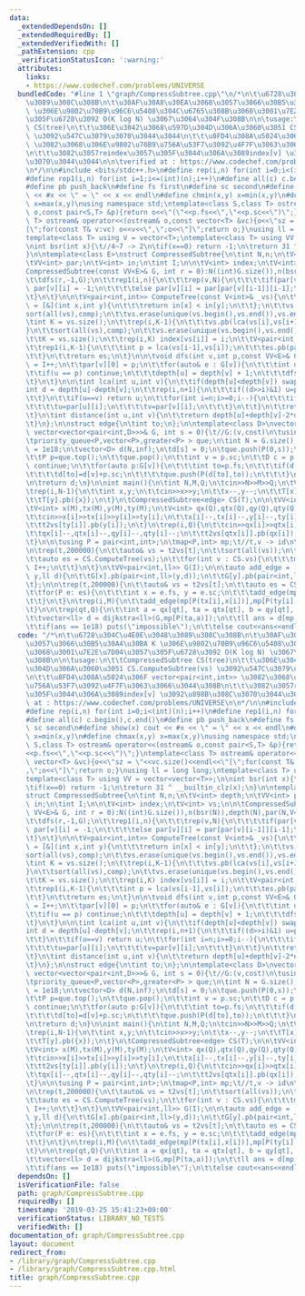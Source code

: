 ```yaml
---
data:
  _extendedDependsOn: []
  _extendedRequiredBy: []
  _extendedVerifiedWith: []
  _pathExtension: cpp
  _verificationStatusIcon: ':warning:'
  attributes:
    links:
    - https://www.codechef.com/problems/UNIVERSE
  bundledCode: "#line 1 \"graph/CompressSubtree.cpp\"\n/*\n\t\u6728\u304C\u4E0E\u3048\
    \u3089\u308C\u308B\n\t\u30AF\u30A8\u30EA\u3068\u3057\u3066\u30B5\u30A4\u30BA K\
    \ \u306E\u9802\u70B9\u96C6\u5408\u304C\u6765\u308B\u3068\u3001\u7E2E\u7D04\u3057\
    \u305F\u6728\u3092 O(K log N) \u3067\u3064\u304F\u308B\n\n\tusage:\n\t\tCompressedSubtree\
    \ CS(tree)\n\t\t\u306E\u3042\u3068\u597D\u304D\u306A\u3060\u3051 CS.ComputeSubtree(vs)\
    \ \u3092\u547C\u3079\u3070\u3044\u3044\n\t\t\u8FD4\u308A\u5024\u306F vector<pair<int,int>>\
    \ \u3082\u3068\u306E\u9802\u70B9\u756A\u53F7\u3092\u4F7F\u3063\u3066\u3044\u308B\
    \n\t\t\u3082\u3057reindex\u3057\u305F\u3044\u306A\u3089index[v] \u3092\u898B\u308C\
    \u3070\u3044\u3044\n\n\tverified at : https://www.codechef.com/problems/UNIVERSE\n\
    \n*/\n\n#include <bits/stdc++.h>\n#define rep(i,n) for(int i=0;i<(int)(n);i++)\n\
    #define rep1(i,n) for(int i=1;i<=(int)(n);i++)\n#define all(c) c.begin(),c.end()\n\
    #define pb push_back\n#define fs first\n#define sc second\n#define show(x) cout\
    \ << #x << \" = \" << x << endl\n#define chmin(x,y) x=min(x,y)\n#define chmax(x,y)\
    \ x=max(x,y)\nusing namespace std;\ntemplate<class S,class T> ostream& operator<<(ostream&\
    \ o,const pair<S,T> &p){return o<<\"(\"<<p.fs<<\",\"<<p.sc<<\")\";}\ntemplate<class\
    \ T> ostream& operator<<(ostream& o,const vector<T> &vc){o<<\"sz = \"<<vc.size()<<endl<<\"\
    [\";for(const T& v:vc) o<<v<<\",\";o<<\"]\";return o;}\nusing ll = long long;\n\
    template<class T> using V = vector<T>;\ntemplate<class T> using VV = vector<vector<T>>;\n\
    \nint bsr(int x){\t//4~7 -> 2\n\tif(x==0) return -1;\n\treturn 31 ^ __builtin_clz(x);\n\
    }\n\ntemplate<class E>\nstruct CompressedSubtree{\n\tint N,n;\n\tV<int> depth;\n\
    \tVV<int> par;\n\tV<int> in;\n\tint I;\n\n\tV<int> index;\n\tV<int> vs;\n\n\t\
    CompressedSubtree(const VV<E>& G, int r = 0):N((int)G.size()),n(bsr(N)),depth(N),par(N,V<int>(n+1)),in(N),I(0),index(N){\n\
    \t\tdfs(r,-1,G);\n\t\trep1(i,n){\n\t\t\trep(v,N){\n\t\t\t\tif(par[v][i-1] == -1)\
    \ par[v][i] = -1;\n\t\t\t\telse par[v][i] = par[par[v][i-1]][i-1];\n\t\t\t}\n\t\
    \t}\n\t}\n\n\tV<pair<int,int>> ComputeTree(const V<int>& _vs){\n\t\tauto comp\
    \ = [&](int x,int y){\n\t\t\treturn in[x] < in[y];\n\t\t};\n\t\tvs = _vs;\n\t\t\
    sort(all(vs),comp);\n\t\tvs.erase(unique(vs.begin(),vs.end()),vs.end());\n\n\t\
    \tint K = vs.size();\n\t\trep(i,K-1){\n\t\t\tvs.pb(lca(vs[i],vs[i+1]));\n\t\t\
    }\n\t\tsort(all(vs),comp);\n\t\tvs.erase(unique(vs.begin(),vs.end()),vs.end());\n\
    \t\tK = vs.size();\n\t\trep(i,K) index[vs[i]] = i;\n\t\tV<pair<int,int>> es;\n\
    \t\trep1(i,K-1){\n\t\t\tint p = lca(vs[i-1],vs[i]);\n\t\t\tes.pb(pair<int,int>(vs[i],p));\n\
    \t\t}\n\t\treturn es;\n\t}\n\n\tvoid dfs(int v,int p,const VV<E>& G){\n\t\tin[v]\
    \ = I++;\n\t\tpar[v][0] = p;\n\t\tfor(auto& e : G[v]){\n\t\t\tint u = e.to;\n\t\
    \t\tif(u == p) continue;\n\t\t\tdepth[u] = depth[v] + 1;\n\t\t\tdfs(u,v,G);\n\t\
    \t}\n\t}\n\n\tint lca(int u,int v){\n\t\tif(depth[u]<depth[v]) swap(u,v);\n\t\t\
    int d = depth[u]-depth[v];\n\t\trep(i,n+1){\n\t\t\tif((d>>i)&1) u=par[u][i];\n\
    \t\t}\n\t\tif(u==v) return u;\n\t\tfor(int i=n;i>=0;i--){\n\t\t\tif(par[u][i]!=par[v][i]){\n\
    \t\t\t\tu=par[u][i];\n\t\t\t\tv=par[v][i];\n\t\t\t}\n\t\t}\n\t\treturn par[v][0];\n\
    \t}\n\tint distance(int u,int v){\n\t\treturn depth[u]+depth[v]-2*depth[lca(u,v)];\n\
    \t}\n};\n\nstruct edge{\n\tint to;\n};\n\ntemplate<class D>\nvector<D> dijkstra(const\
    \ vector<vector<pair<int,D>>>& G, int s = 0){\t//G:(v,cost)\n\tusing P = pair<D,int>;\n\
    \tpriority_queue<P,vector<P>,greater<P> > que;\n\tint N = G.size();\n\n\tD inf\
    \ = 1e18;\n\tvector<D> d(N,inf);\n\td[s] = 0;\n\tque.push(P(0,s));\n\n\twhile(!que.empty()){\n\
    \t\tP p=que.top();\n\t\tque.pop();\n\t\tint v = p.sc;\n\t\tD c = p.fs;\n\t\tif(d[v]!=c)\
    \ continue;\n\t\tfor(auto p:G[v]){\n\t\t\tint to=p.fs;\n\t\t\tif(d[to]>d[v]+p.sc){\n\
    \t\t\t\td[to]=d[v]+p.sc;\n\t\t\t\tque.push(P(d[to],to));\n\t\t\t}\n\t\t}\n\t}\n\
    \n\treturn d;\n}\n\nint main(){\n\tint N,M,Q;\n\tcin>>N>>M>>Q;\n\tVV<edge> T(N);\n\
    \trep(i,N-1){\n\t\tint x,y;\n\t\tcin>>x>>y;\n\t\tx--,y--;\n\t\tT[x].pb({y});\n\
    \t\tT[y].pb({x});\n\t}\n\tCompressedSubtree<edge> CS(T);\n\n\tVV<int> t2vs(200000);\n\
    \tV<int> x(M),tx(M),y(M),ty(M);\n\tV<int> qx(Q),qtx(Q),qy(Q),qty(Q);\n\n\trep(i,M){\n\
    \t\tcin>>x[i]>>tx[i]>>y[i]>>ty[i];\n\t\tx[i]--,tx[i]--,y[i]--,ty[i]--;\n\t\tt2vs[tx[i]].pb(x[i]);\n\
    \t\tt2vs[ty[i]].pb(y[i]);\n\t}\n\trep(i,Q){\n\t\tcin>>qx[i]>>qtx[i]>>qy[i]>>qty[i];\n\
    \t\tqx[i]--,qtx[i]--,qy[i]--,qty[i]--;\n\t\tt2vs[qtx[i]].pb(qx[i]);\n\t\tt2vs[qty[i]].pb(qy[i]);\n\
    \t}\n\n\tusing P = pair<int,int>;\n\tmap<P,int> mp;\t//t,v -> id\n\tint I = 0;\n\
    \n\trep(t,200000){\n\t\tauto& vs = t2vs[t];\n\t\tsort(all(vs));\n\t\tvs.erase(unique(all(vs)),vs.end());\n\
    \t\tauto es = CS.ComputeTree(vs);\n\t\tfor(int v : CS.vs){\n\t\t\tmp[P(t,v)] =\
    \ I++;\n\t\t}\n\t}\n\tVV<pair<int,ll>> G(I);\n\n\tauto add_edge = [&](int x,int\
    \ y,ll d){\n\t\tG[x].pb(pair<int,ll>(y,d));\n\t\tG[y].pb(pair<int,ll>(x,d));\n\
    \t};\n\n\trep(t,200000){\n\t\tauto& vs = t2vs[t];\n\t\tauto es = CS.ComputeTree(vs);\n\
    \t\tfor(P e: es){\n\t\t\tint x = e.fs, y = e.sc;\n\t\t\tadd_edge(mp[P(t,x)],mp[P(t,y)],CS.distance(x,y));\n\
    \t\t}\n\t}\n\trep(i,M){\n\t\tadd_edge(mp[P(tx[i],x[i])],mp[P(ty[i],y[i])],1);\n\
    \t}\n\n\trep(qt,Q){\n\t\tint a = qx[qt], ta = qtx[qt], b = qy[qt], tb = qty[qt];\n\
    \t\tvector<ll> d = dijkstra<ll>(G,mp[P(ta,a)]);\n\t\tll ans = d[mp[P(tb,b)]];\n\
    \t\tif(ans == 1e18) puts(\"impossible\");\n\t\telse cout<<ans<<endl;\n\t}\n}\n"
  code: "/*\n\t\u6728\u304C\u4E0E\u3048\u3089\u308C\u308B\n\t\u30AF\u30A8\u30EA\u3068\
    \u3057\u3066\u30B5\u30A4\u30BA K \u306E\u9802\u70B9\u96C6\u5408\u304C\u6765\u308B\
    \u3068\u3001\u7E2E\u7D04\u3057\u305F\u6728\u3092 O(K log N) \u3067\u3064\u304F\
    \u308B\n\n\tusage:\n\t\tCompressedSubtree CS(tree)\n\t\t\u306E\u3042\u3068\u597D\
    \u304D\u306A\u3060\u3051 CS.ComputeSubtree(vs) \u3092\u547C\u3079\u3070\u3044\u3044\
    \n\t\t\u8FD4\u308A\u5024\u306F vector<pair<int,int>> \u3082\u3068\u306E\u9802\u70B9\
    \u756A\u53F7\u3092\u4F7F\u3063\u3066\u3044\u308B\n\t\t\u3082\u3057reindex\u3057\
    \u305F\u3044\u306A\u3089index[v] \u3092\u898B\u308C\u3070\u3044\u3044\n\n\tverified\
    \ at : https://www.codechef.com/problems/UNIVERSE\n\n*/\n\n#include <bits/stdc++.h>\n\
    #define rep(i,n) for(int i=0;i<(int)(n);i++)\n#define rep1(i,n) for(int i=1;i<=(int)(n);i++)\n\
    #define all(c) c.begin(),c.end()\n#define pb push_back\n#define fs first\n#define\
    \ sc second\n#define show(x) cout << #x << \" = \" << x << endl\n#define chmin(x,y)\
    \ x=min(x,y)\n#define chmax(x,y) x=max(x,y)\nusing namespace std;\ntemplate<class\
    \ S,class T> ostream& operator<<(ostream& o,const pair<S,T> &p){return o<<\"(\"\
    <<p.fs<<\",\"<<p.sc<<\")\";}\ntemplate<class T> ostream& operator<<(ostream& o,const\
    \ vector<T> &vc){o<<\"sz = \"<<vc.size()<<endl<<\"[\";for(const T& v:vc) o<<v<<\"\
    ,\";o<<\"]\";return o;}\nusing ll = long long;\ntemplate<class T> using V = vector<T>;\n\
    template<class T> using VV = vector<vector<T>>;\n\nint bsr(int x){\t//4~7 -> 2\n\
    \tif(x==0) return -1;\n\treturn 31 ^ __builtin_clz(x);\n}\n\ntemplate<class E>\n\
    struct CompressedSubtree{\n\tint N,n;\n\tV<int> depth;\n\tVV<int> par;\n\tV<int>\
    \ in;\n\tint I;\n\n\tV<int> index;\n\tV<int> vs;\n\n\tCompressedSubtree(const\
    \ VV<E>& G, int r = 0):N((int)G.size()),n(bsr(N)),depth(N),par(N,V<int>(n+1)),in(N),I(0),index(N){\n\
    \t\tdfs(r,-1,G);\n\t\trep1(i,n){\n\t\t\trep(v,N){\n\t\t\t\tif(par[v][i-1] == -1)\
    \ par[v][i] = -1;\n\t\t\t\telse par[v][i] = par[par[v][i-1]][i-1];\n\t\t\t}\n\t\
    \t}\n\t}\n\n\tV<pair<int,int>> ComputeTree(const V<int>& _vs){\n\t\tauto comp\
    \ = [&](int x,int y){\n\t\t\treturn in[x] < in[y];\n\t\t};\n\t\tvs = _vs;\n\t\t\
    sort(all(vs),comp);\n\t\tvs.erase(unique(vs.begin(),vs.end()),vs.end());\n\n\t\
    \tint K = vs.size();\n\t\trep(i,K-1){\n\t\t\tvs.pb(lca(vs[i],vs[i+1]));\n\t\t\
    }\n\t\tsort(all(vs),comp);\n\t\tvs.erase(unique(vs.begin(),vs.end()),vs.end());\n\
    \t\tK = vs.size();\n\t\trep(i,K) index[vs[i]] = i;\n\t\tV<pair<int,int>> es;\n\
    \t\trep1(i,K-1){\n\t\t\tint p = lca(vs[i-1],vs[i]);\n\t\t\tes.pb(pair<int,int>(vs[i],p));\n\
    \t\t}\n\t\treturn es;\n\t}\n\n\tvoid dfs(int v,int p,const VV<E>& G){\n\t\tin[v]\
    \ = I++;\n\t\tpar[v][0] = p;\n\t\tfor(auto& e : G[v]){\n\t\t\tint u = e.to;\n\t\
    \t\tif(u == p) continue;\n\t\t\tdepth[u] = depth[v] + 1;\n\t\t\tdfs(u,v,G);\n\t\
    \t}\n\t}\n\n\tint lca(int u,int v){\n\t\tif(depth[u]<depth[v]) swap(u,v);\n\t\t\
    int d = depth[u]-depth[v];\n\t\trep(i,n+1){\n\t\t\tif((d>>i)&1) u=par[u][i];\n\
    \t\t}\n\t\tif(u==v) return u;\n\t\tfor(int i=n;i>=0;i--){\n\t\t\tif(par[u][i]!=par[v][i]){\n\
    \t\t\t\tu=par[u][i];\n\t\t\t\tv=par[v][i];\n\t\t\t}\n\t\t}\n\t\treturn par[v][0];\n\
    \t}\n\tint distance(int u,int v){\n\t\treturn depth[u]+depth[v]-2*depth[lca(u,v)];\n\
    \t}\n};\n\nstruct edge{\n\tint to;\n};\n\ntemplate<class D>\nvector<D> dijkstra(const\
    \ vector<vector<pair<int,D>>>& G, int s = 0){\t//G:(v,cost)\n\tusing P = pair<D,int>;\n\
    \tpriority_queue<P,vector<P>,greater<P> > que;\n\tint N = G.size();\n\n\tD inf\
    \ = 1e18;\n\tvector<D> d(N,inf);\n\td[s] = 0;\n\tque.push(P(0,s));\n\n\twhile(!que.empty()){\n\
    \t\tP p=que.top();\n\t\tque.pop();\n\t\tint v = p.sc;\n\t\tD c = p.fs;\n\t\tif(d[v]!=c)\
    \ continue;\n\t\tfor(auto p:G[v]){\n\t\t\tint to=p.fs;\n\t\t\tif(d[to]>d[v]+p.sc){\n\
    \t\t\t\td[to]=d[v]+p.sc;\n\t\t\t\tque.push(P(d[to],to));\n\t\t\t}\n\t\t}\n\t}\n\
    \n\treturn d;\n}\n\nint main(){\n\tint N,M,Q;\n\tcin>>N>>M>>Q;\n\tVV<edge> T(N);\n\
    \trep(i,N-1){\n\t\tint x,y;\n\t\tcin>>x>>y;\n\t\tx--,y--;\n\t\tT[x].pb({y});\n\
    \t\tT[y].pb({x});\n\t}\n\tCompressedSubtree<edge> CS(T);\n\n\tVV<int> t2vs(200000);\n\
    \tV<int> x(M),tx(M),y(M),ty(M);\n\tV<int> qx(Q),qtx(Q),qy(Q),qty(Q);\n\n\trep(i,M){\n\
    \t\tcin>>x[i]>>tx[i]>>y[i]>>ty[i];\n\t\tx[i]--,tx[i]--,y[i]--,ty[i]--;\n\t\tt2vs[tx[i]].pb(x[i]);\n\
    \t\tt2vs[ty[i]].pb(y[i]);\n\t}\n\trep(i,Q){\n\t\tcin>>qx[i]>>qtx[i]>>qy[i]>>qty[i];\n\
    \t\tqx[i]--,qtx[i]--,qy[i]--,qty[i]--;\n\t\tt2vs[qtx[i]].pb(qx[i]);\n\t\tt2vs[qty[i]].pb(qy[i]);\n\
    \t}\n\n\tusing P = pair<int,int>;\n\tmap<P,int> mp;\t//t,v -> id\n\tint I = 0;\n\
    \n\trep(t,200000){\n\t\tauto& vs = t2vs[t];\n\t\tsort(all(vs));\n\t\tvs.erase(unique(all(vs)),vs.end());\n\
    \t\tauto es = CS.ComputeTree(vs);\n\t\tfor(int v : CS.vs){\n\t\t\tmp[P(t,v)] =\
    \ I++;\n\t\t}\n\t}\n\tVV<pair<int,ll>> G(I);\n\n\tauto add_edge = [&](int x,int\
    \ y,ll d){\n\t\tG[x].pb(pair<int,ll>(y,d));\n\t\tG[y].pb(pair<int,ll>(x,d));\n\
    \t};\n\n\trep(t,200000){\n\t\tauto& vs = t2vs[t];\n\t\tauto es = CS.ComputeTree(vs);\n\
    \t\tfor(P e: es){\n\t\t\tint x = e.fs, y = e.sc;\n\t\t\tadd_edge(mp[P(t,x)],mp[P(t,y)],CS.distance(x,y));\n\
    \t\t}\n\t}\n\trep(i,M){\n\t\tadd_edge(mp[P(tx[i],x[i])],mp[P(ty[i],y[i])],1);\n\
    \t}\n\n\trep(qt,Q){\n\t\tint a = qx[qt], ta = qtx[qt], b = qy[qt], tb = qty[qt];\n\
    \t\tvector<ll> d = dijkstra<ll>(G,mp[P(ta,a)]);\n\t\tll ans = d[mp[P(tb,b)]];\n\
    \t\tif(ans == 1e18) puts(\"impossible\");\n\t\telse cout<<ans<<endl;\n\t}\n}\n"
  dependsOn: []
  isVerificationFile: false
  path: graph/CompressSubtree.cpp
  requiredBy: []
  timestamp: '2019-03-25 15:41:23+09:00'
  verificationStatus: LIBRARY_NO_TESTS
  verifiedWith: []
documentation_of: graph/CompressSubtree.cpp
layout: document
redirect_from:
- /library/graph/CompressSubtree.cpp
- /library/graph/CompressSubtree.cpp.html
title: graph/CompressSubtree.cpp
---
```

